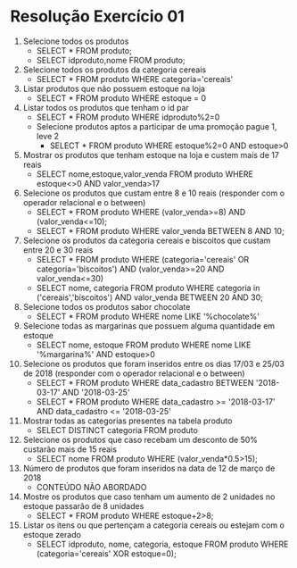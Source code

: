 # Resolução Exercício 01

1. Selecione todos os produtos
    * SELECT * FROM produto;
    * SELECT idproduto,nome FROM produto;
1. Selecione todos os produtos da categoria cereais
    * SELECT * FROM produto WHERE  categoria='cereais'  
1. Listar produtos que não possuem estoque na loja
    * SELECT * FROM produto WHERE estoque = 0
1. Listar todos os produtos que tenham o id par
    * SELECT * FROM produto WHERE idproduto%2=0 
    * Selecione produtos aptos a participar de uma promoção pague 1, leve 2
        * SELECT * FROM produto WHERE estoque%2=0 AND estoque>0
1. Mostrar os produtos que tenham estoque na loja e custem mais de 17 reais
    * SELECT nome,estoque,valor_venda FROM produto WHERE estoque<>0 AND valor_venda>17
1. Selecione os produtos que custam entre 8 e 10 reais (responder com o operador relacional e o between)
    * SELECT * FROM produto WHERE (valor_venda>=8) AND (valor_venda<=10);
    * SELECT * FROM produto WHERE valor_venda BETWEEN 8 AND 10;
1. Selecione os produtos da categoria cereais e biscoitos que custam entre 20 e 30 reais 
    * SELECT * FROM produto WHERE (categoria='cereais' OR categoria='biscoitos') AND (valor_venda>=20 AND valor_venda<=30)
    * SELECT nome, categoria FROM produto WHERE categoria in ('cereais','biscoitos') AND valor_venda BETWEEN  20 AND 30;
1. Selecione todos os produtos sabor chocolate
   * SELECT * FROM produto WHERE nome LIKE '%chocolate%' 
1. Selecione todas as margarinas que possuem alguma quantidade em estoque
    * SELECT nome, estoque FROM produto WHERE nome LIKE '%margarina%' AND estoque>0
1. Selecione os produtos que foram inseridos entre os dias 17/03 e 25/03 de 2018 (responder com o operador relacional e o between)
    * SELECT * FROM produto WHERE data_cadastro BETWEEN '2018-03-17' AND '2018-03-25'
    * SELECT * FROM produto WHERE data_cadastro >= '2018-03-17' AND data_cadastro <= '2018-03-25'
1. Mostrar todas as categorias presentes na tabela produto
    * SELECT DISTINCT categoria FROM produto
1. Selecione os produtos que caso recebam um desconto de 50% custarão mais de 15 reais
    * SELECT nome FROM produto WHERE (valor_venda*0.5>15);
1. Número de produtos que foram inseridos na data de 12 de março de 2018
    * CONTEÚDO NÃO ABORDADO
1. Mostre os produtos que caso tenham um aumento de 2 unidades no estoque passarão de 8 unidades
    * SELECT * FROM produto WHERE estoque+2>8;
1. Listar os itens ou que pertençam a categoria cereais ou estejam com o estoque zerado
    * SELECT idproduto, nome, categoria, estoque FROM produto WHERE (categoria='cereais' XOR estoque=0);